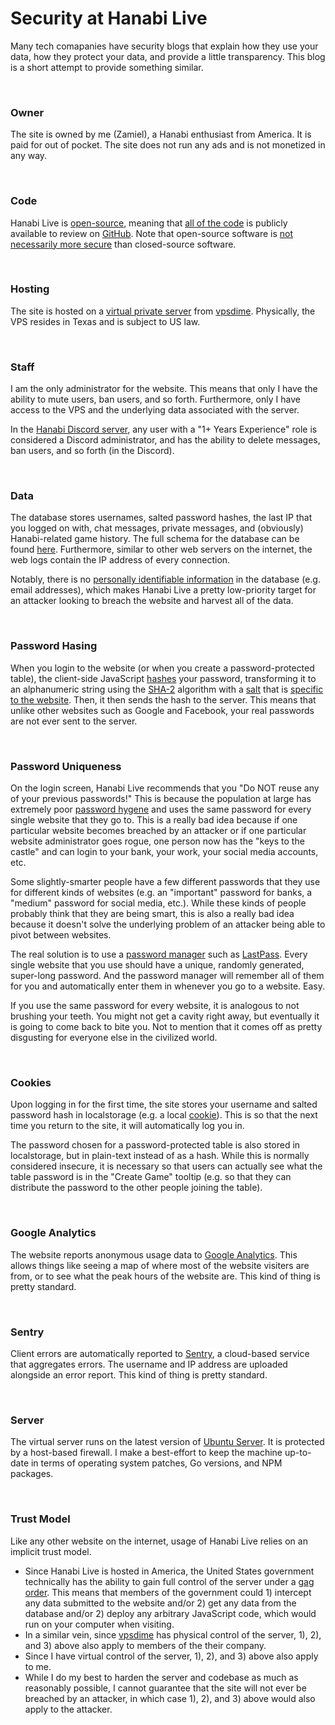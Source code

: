 # Security at Hanabi Live

Many tech comapanies have security blogs that explain how they use your data, how they protect your data, and provide a little transparency. This blog is a short attempt to provide something similar.

<br />

### Owner

The site is owned by me (Zamiel), a Hanabi enthusiast from America. It is paid for out of pocket. The site does not run any ads and is not monetized in any way.

<br />

### Code

Hanabi Live is [open-source](https://en.wikipedia.org/wiki/Open_source), meaning that [all of the code](https://github.com/Zamiell/hanabi-live) is publicly available to review on [GitHub](https://github.com/). Note that open-source software is [not necessarily more secure](https://rubygarage.org/blog/open-source-software-security) than closed-source software.

<br />

### Hosting

The site is hosted on a [virtual private server](https://en.wikipedia.org/wiki/Virtual_private_server) from [vpsdime](https://vpsdime.com/). Physically, the VPS resides in Texas and is subject to US law.

<br />

### Staff

I am the only administrator for the website. This means that only I have the ability to mute users, ban users, and so forth. Furthermore, only I have access to the VPS and the underlying data associated with the server.

In the [Hanabi Discord server](https://discord.gg/FADvkJp), any user with a "1+ Years Experience" role is considered a Discord administrator, and has the ability to delete messages, ban users, and so forth (in the Discord).

<br />

### Data

The database stores usernames, salted password hashes, the last IP that you logged on with, chat messages, private messages, and (obviously) Hanabi-related game history. The full schema for the database can be found [here](https://github.com/Zamiell/hanabi-live/blob/master/install/database_schema.sql). Furthermore, similar to other web servers on the internet, the web logs contain the IP address of every connection.

Notably, there is no [personally identifiable information](https://en.wikipedia.org/wiki/Personal_data) in the database (e.g. email addresses), which makes Hanabi Live a pretty low-priority target for an attacker looking to breach the website and harvest all of the data.

<br />

### Password Hasing

When you login to the website (or when you create a password-protected table), the client-side JavaScript [hashes](https://en.wikipedia.org/wiki/Cryptographic_hash_function) your password, transforming it to an alphanumeric string using the [SHA-2](https://en.wikipedia.org/wiki/SHA-2]) algorithm with a [salt](https://en.wikipedia.org/wiki/Salt_(cryptography)) that is [specific to the website](https://github.com/Zamiell/hanabi-live/blob/master/public/js/src/lobby/login.ts). Then, it then sends the hash to the server. This means that unlike other websites such as Google and Facebook, your real passwords are not ever sent to the server.

<br />

### Password Uniqueness

On the login screen, Hanabi Live recommends that you "Do NOT reuse any of your previous passwords!" This is because the population at large has extremely poor [password hygene](https://marketingeq.com/password-hygiene/) and uses the same password for every single website that they go to. This is a really bad idea because if one particular website becomes breached by an attacker or if one particular website administrator goes rogue, one person now has the "keys to the castle" and can login to your bank, your work, your social media accounts, etc.

Some slightly-smarter people have a few different passwords that they use for different kinds of websites (e.g. an "important" password for banks, a "medium" password for social media, etc.). While these kinds of people probably think that they are being smart, this is also a really bad idea because it doesn't solve the underlying problem of an attacker being able to pivot between websites.

The real solution is to use a [password manager](https://www.pcmag.com/picks/the-best-password-managers) such as [LastPass](https://www.lastpass.com/). Every single website that you use should have a unique, randomly generated, super-long password. And the password manager will remember all of them for you and automatically enter them in whenever you go to a website. Easy.

If you use the same password for every website, it is analogous to not brushing your teeth. You might not get a cavity right away, but eventually it is going to come back to bite you. Not to mention that it comes off as pretty disgusting for everyone else in the civilized world.

<br />

### Cookies

Upon logging in for the first time, the site stores your username and salted password hash in localstorage (e.g. a local [cookie](https://en.wikipedia.org/wiki/HTTP_cookie)). This is so that the next time you return to the site, it will automatically log you in.

The password chosen for a password-protected table is also stored in localstorage, but in plain-text instead of as a hash. While this is normally considered insecure, it is necessary so that users can actually see what the table password is in the "Create Game" tooltip (e.g. so that they can distribute the password to the other people joining the table).

<br />

### Google Analytics

The website reports anonymous usage data to [Google Analytics](https://marketingplatform.google.com/about/analytics/). This allows things like seeing a map of where most of the website visiters are from, or to see what the peak hours of the website are. This kind of thing is pretty standard.

<br />

### Sentry

Client errors are automatically reported to [Sentry](https://sentry.io/welcome/), a cloud-based service that aggregates errors. The username and IP address are uploaded alongside an error report. This kind of thing is pretty standard.

<br />

### Server

The virtual server runs on the latest version of [Ubuntu Server](https://ubuntu.com/download/server). It is protected by a host-based firewall. I make a best-effort to keep the machine up-to-date in terms of operating system patches, Go versions, and NPM packages.

<br />

### Trust Model

Like any other website on the internet, usage of Hanabi Live relies on an implicit trust model.

* Since Hanabi Live is hosted in America, the United States government technically has the ability to gain full control of the server under a [gag order](https://en.wikipedia.org/wiki/Gag_order). This means that members of the government could 1) intercept any data submitted to the website and/or 2) get any data from the database and/or 2) deploy any arbitrary JavaScript code, which would run on your computer when visiting.
* In a similar vein, since [vpsdime](https://vpsdime.com/) has physical control of the server, 1), 2), and 3) above also apply to members of the their company.
* Since I have virtual control of the server, 1), 2), and 3) above also apply to me.
* While I do my best to harden the server and codebase as much as reasonably possible, I cannot guarantee that the site will not ever be breached by an attacker, in which case 1), 2), and 3) above would also apply to the attacker.
